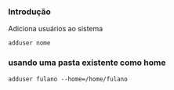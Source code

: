 ### Introdução

Adiciona usuários ao sistema

    adduser nome

### usando uma pasta existente como home

    adduser fulano --home=/home/fulano
